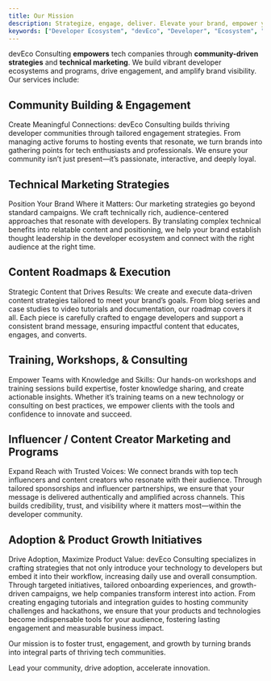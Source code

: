 ```yaml
---
title: Our Mission
description: Strategize, engage, deliver. Elevate your brand, empower your community
keywords: ["Developer Ecosystem", "devEco", "Developer", "Ecosystem", "Community", "Technical Community"]
---
```


devEco Consulting **empowers** tech companies through **community-driven strategies** and **technical marketing**. We build vibrant developer ecosystems and programs, drive engagement, and amplify brand visibility. Our services include:

## Community Building & Engagement
Create Meaningful Connections: devEco Consulting builds thriving developer communities through tailored engagement strategies. From managing active forums to hosting events that resonate, we turn brands into gathering points for tech enthusiasts and professionals. We ensure your community isn’t just present—it’s passionate, interactive, and deeply loyal.

## Technical Marketing Strategies
Position Your Brand Where it Matters: Our marketing strategies go beyond standard campaigns. We craft technically rich, audience-centered approaches that resonate with developers. By translating complex technical benefits into relatable content and positioning, we help your brand establish thought leadership in the developer ecosystem and connect with the right audience at the right time.

## Content Roadmaps & Execution
Strategic Content that Drives Results: We create and execute data-driven content strategies tailored to meet your brand’s goals. From blog series and case studies to video tutorials and documentation, our roadmap covers it all. Each piece is carefully crafted to engage developers and support a consistent brand message, ensuring impactful content that educates, engages, and converts.

## Training, Workshops, & Consulting
Empower Teams with Knowledge and Skills: Our hands-on workshops and training sessions build expertise, foster knowledge sharing, and create actionable insights. Whether it’s training teams on a new technology or consulting on best practices, we empower clients with the tools and confidence to innovate and succeed.

## Influencer / Content Creator Marketing and Programs
Expand Reach with Trusted Voices: We connect brands with top tech influencers and content creators who resonate with their audience. Through tailored sponsorships and influencer partnerships, we ensure that your message is delivered authentically and amplified across channels. This builds credibility, trust, and visibility where it matters most—within the developer community.

## Adoption & Product Growth Initiatives
Drive Adoption, Maximize Product Value: devEco Consulting specializes in crafting strategies that not only introduce your technology to developers but embed it into their workflow, increasing daily use and overall consumption. Through targeted initiatives, tailored onboarding experiences, and growth-driven campaigns, we help companies transform interest into action. From creating engaging tutorials and integration guides to hosting community challenges and hackathons, we ensure that your products and technologies become indispensable tools for your audience, fostering lasting engagement and measurable business impact.

Our mission is to foster trust, engagement, and growth by turning brands into integral parts of thriving tech communities.

Lead your community, drive adoption, accelerate innovation.
